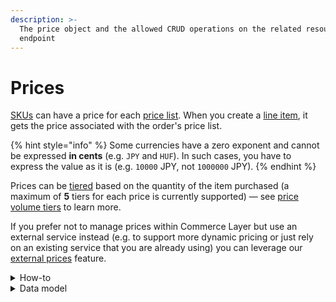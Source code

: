 ```yaml
---
description: >-
  The price object and the allowed CRUD operations on the related resource
  endpoint
---
```


# Prices

[SKUs](../skus/) can have a price for each [price list](../price\_lists/). When you create a [line item](../line\_items/), it gets the price associated with the order's price list.&#x20;

{% hint style="info" %}
Some currencies have a zero exponent and cannot be expressed **in cents** (e.g. `JPY` and `HUF`). In such cases, you have to express the value as it is (e.g. `10000` JPY, not `1000000` JPY).
{% endhint %}

Prices can be [tiered](../price-tiers/) based on the quantity of the item purchased (a maximum of **5** tiers for each price is currently supported) — see [price volume tiers](../price-volume-tiers/) to learn more.

If you prefer not to manage prices within Commerce Layer but use an external service instead (e.g. to support more dynamic pricing or just rely on an existing service that you are already using) you can leverage our [external prices](https://docs.commercelayer.io/developers/external-resources/external-prices) feature.

<details>

<summary>How-to</summary>

Check the related [guide](https://docs.commercelayer.io/developers/external-resources/external-prices) to learn how to fetch and manage prices via external services.

</details>

<details>

<summary>Data model</summary>

Check the related [ER diagram](https://commercelayer.io/docs/data-model/price-lists-and-currencies) and explore the flowchart that illustrates how the price resource relates to the other API entities.

</details>
